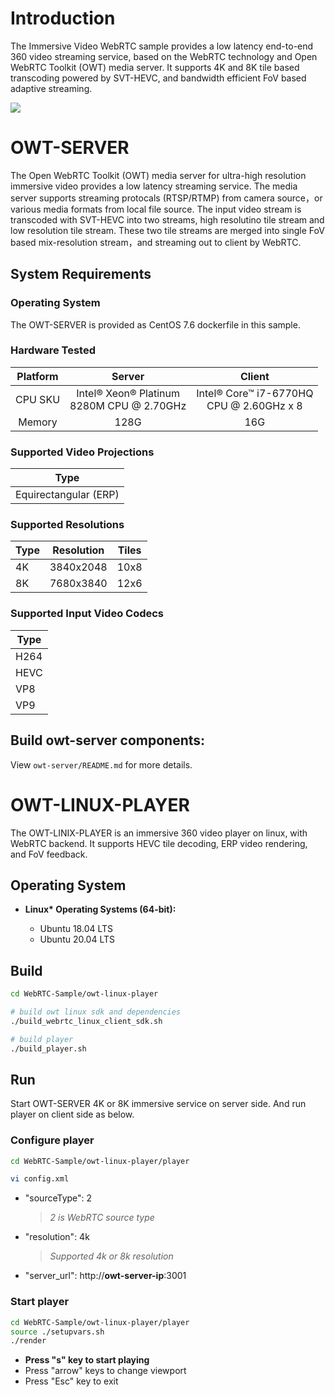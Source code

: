
# Introduction

The Immersive Video WebRTC sample provides a low latency end-to-end 360 video streaming service, based on the WebRTC technology and Open WebRTC Toolkit (OWT) media server. It supports 4K and 8K tile based transcoding powered by SVT-HEVC, and bandwidth efficient FoV based adaptive streaming.

<img src="doc/intro.png">

# OWT-SERVER

The Open WebRTC Toolkit (OWT) media server for ultra-high resolution immersive video provides a low latency streaming service. The media server supports streaming protocals (RTSP/RTMP) from camera source，or various media formats from local file source. The input video stream is transcoded with SVT-HEVC into two streams, high resolutino tile stream and low resolution tile stream. These two tile streams are merged into single FoV based mix-resolution stream，and streaming out to client by WebRTC.

## System Requirements

### Operating System

The OWT-SERVER is provided as CentOS 7.6 dockerfile in this sample.

### Hardware Tested

| Platform | Server | Client |
|:----:|:----:|:----:|
| CPU SKU | Intel® Xeon® Platinum<br>8280M CPU @ 2.70GHz | Intel® Core™ i7-6770HQ<br>CPU @ 2.60GHz x 8 |
| Memory | 128G | 16G |

### Supported Video Projections

|Type|
|-----|
|Equirectangular (ERP)|

### Supported Resolutions

|Type|Resolution|Tiles|
|-----|-----|-----|
|4K|3840x2048|10x8|
|8K|7680x3840|12x6|

### Supported Input Video Codecs

|Type|
|-----|
|H264|
|HEVC|
|VP8|
|VP9|

## Build owt-server components:

View `owt-server/README.md` for more details.


# OWT-LINUX-PLAYER
The OWT-LINIX-PLAYER is an immersive 360 video player on linux, with WebRTC backend. It supports HEVC tile decoding, ERP video rendering, and FoV feedback.

## Operating System

- __Linux* Operating Systems (64-bit):__

  - Ubuntu 18.04 LTS
  - Ubuntu 20.04 LTS

## Build

```bash
cd WebRTC-Sample/owt-linux-player

# build owt linux sdk and dependencies
./build_webrtc_linux_client_sdk.sh

# build player
./build_player.sh
```

## Run

Start OWT-SERVER 4K or 8K immersive service on server side. And run player on client side as below.

### Configure player

```bash
cd WebRTC-Sample/owt-linux-player/player

vi config.xml
```

- "sourceType": 2
    >*2 is WebRTC source type*
- "resolution": 4k
    >*Supported 4k or 8k resolution*
- "server_url": ht<span>tp://</span>**owt-server-ip**:3001

### Start player

```bash
cd WebRTC-Sample/owt-linux-player/player
source ./setupvars.sh
./render
```
- **Press "s" key to start playing**
- Press "arrow" keys to change viewport
- Press "Esc" key to exit
